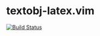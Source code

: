 # textobj-latex.vim

[![Build Status](https://travis-ci.org/syngan/vim-textobj-latex.svg?branch=master)](https://travis-ci.org/syngan/vim-textobj-latex)

